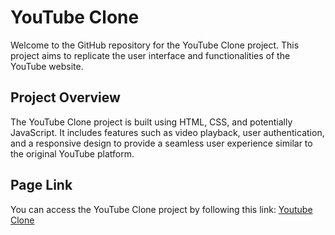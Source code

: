
<h1>YouTube Clone</h1>

<p>Welcome to the GitHub repository for the YouTube Clone project. This project aims to replicate the user interface and functionalities of the YouTube website.</p>

<h2>Project Overview</h2>

<p>The YouTube Clone project is built using HTML, CSS, and potentially JavaScript. It includes features such as video playback, user authentication, and a responsive design to provide a seamless user experience similar to the original YouTube platform.</p>

<h2>Page Link</h2>

<p>You can access the YouTube Clone project by following this link: <a href="https://kirankumar-2002.github.io/Youtube-Clone-Project/">Youtube Clone</a> </p>

